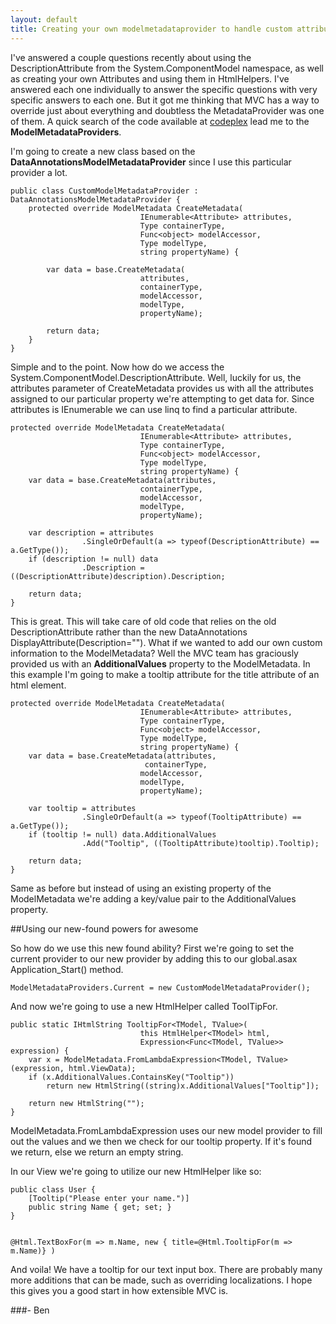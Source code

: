 ```yaml
---
layout: default
title: Creating your own modelmetadataprovider to handle custom attributes
---
```


I've answered a couple questions recently about using the DescriptionAttribute from the System.ComponentModel namespace, as well as creating your own Attributes and using them in HtmlHelpers. I've answered each one individually to answer the specific questions with very specific answers to each one. But it got me thinking that MVC has a way to override just about everything and doubtless the MetadataProvider was one of them. A quick search of the code available at <a href='http://aspnet.codeplex.com/'>codeplex</a> lead me to the <strong>ModelMetadataProviders</strong>.

I'm going to create a new class based on the <strong>DataAnnotationsModelMetadataProvider</strong> since I use this particular provider a lot.

    public class CustomModelMetadataProvider : DataAnnotationsModelMetadataProvider {
        protected override ModelMetadata CreateMetadata(
                                 IEnumerable<Attribute> attributes,
                                 Type containerType,
                                 Func<object> modelAccessor,
                                 Type modelType,
                                 string propertyName) {

            var data = base.CreateMetadata(
                                 attributes, 
                                 containerType, 
                                 modelAccessor, 
                                 modelType, 
                                 propertyName);
    
            return data;
        }
    }

	
Simple and to the point. Now how do we access the System.ComponentModel.DescriptionAttribute. Well, luckily for us, the attributes parameter of CreateMetadata provides us with all the attributes assigned to our particular property we're attempting to get data for. Since attributes is IEnumerable we can use linq to find a particular attribute.

    protected override ModelMetadata CreateMetadata(
                                 IEnumerable<Attribute> attributes,
                                 Type containerType,
                                 Func<object> modelAccessor,
                                 Type modelType,
                                 string propertyName) {
        var data = base.CreateMetadata(attributes,
                                 containerType,
                                 modelAccessor,
                                 modelType,
                                 propertyName);

        var description = attributes
                    .SingleOrDefault(a => typeof(DescriptionAttribute) == a.GetType());
        if (description != null) data
                    .Description = ((DescriptionAttribute)description).Description;

        return data;
    }

	
This is great. This will take care of old code that relies on the old DescriptionAttribute rather than the new DataAnnotations DisplayAttribute(Description=""). What if we wanted to add our own custom information to the ModelMetadata? Well the MVC team has graciously provided us with an <strong>AdditionalValues</strong> property to the ModelMetadata. In this example I'm going to make a tooltip attribute for the title attribute of an html element.

    protected override ModelMetadata CreateMetadata(
                                 IEnumerable<Attribute> attributes, 
                                 Type containerType, 
                                 Func<object> modelAccessor, 
                                 Type modelType, 
                                 string propertyName) {
        var data = base.CreateMetadata(attributes,
                                  containerType, 
                                 modelAccessor, 
                                 modelType, 
                                 propertyName);

        var tooltip = attributes
                    .SingleOrDefault(a => typeof(TooltipAttribute) == a.GetType());
        if (tooltip != null) data.AdditionalValues
                    .Add("Tooltip", ((TooltipAttribute)tooltip).Tooltip);

        return data;
    }

	
Same as before but instead of using an existing property of the ModelMetadata we're adding a key/value pair to the AdditionalValues property.

##Using our new-found powers for awesome

So how do we use this new found ability? First we're going to set the current provider to our new provider by adding this to our global.asax Application&#95;Start() method.

    ModelMetadataProviders.Current = new CustomModelMetadataProvider();

	
And now we're going to use a new HtmlHelper called ToolTipFor. 

    public static IHtmlString TooltipFor<TModel, TValue>(
                                 this HtmlHelper<TModel> html, 
                                 Expression<Func<TModel, TValue>> expression) {
        var x = ModelMetadata.FromLambdaExpression<TModel, TValue>(expression, html.ViewData);
        if (x.AdditionalValues.ContainsKey("Tooltip"))
            return new HtmlString((string)x.AdditionalValues["Tooltip"]);

        return new HtmlString("");
    }

	
ModelMetadata.FromLambdaExpression uses our new model provider to fill out the values and we then we check for our tooltip property. If it's found we return, else we return an empty string.

In our View we're going to utilize our new HtmlHelper like so:

    public class User {
        [Tooltip("Please enter your name.")]
        public string Name { get; set; }
    }


    @Html.TextBoxFor(m => m.Name, new { title=@Html.TooltipFor(m => m.Name)} )

And voila! We have a tooltip for our text input box. There are probably many more additions that can be made, such as overriding localizations. I hope this gives you a good start in how extensible MVC is.

###- Ben